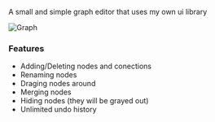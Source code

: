A small and simple graph editor that uses my own ui library

![Graph](https://github.com/Ein-Baum/GraphEditor/assets/107147312/79cd0d64-ceef-4623-bacc-184ab3641983)

### Features
- Adding/Deleting nodes and conections
- Renaming nodes
- Draging nodes around
- Merging nodes
- Hiding nodes (they will be grayed out)
- Unlimited undo history
